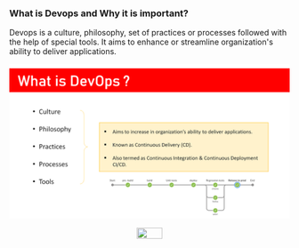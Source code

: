 ### What is Devops and Why it is important?

Devops is a culture, philosophy, set of practices or processes followed with the help of special tools. It aims to enhance or streamline organization's ability to deliver applications.

![Devops](/images/devops.png)

<p align="center">
<a href="https://www.youtube.com/c/xtremeexcel?sub_confirmation=1"><img src="/images/subscribe.gif" width="30%" height="30%"></a>
</p>
